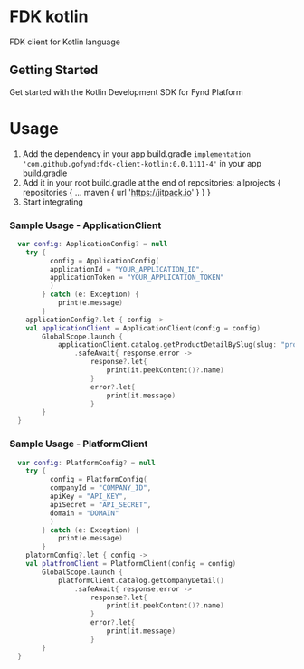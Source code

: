 # FDK kotlin


FDK client for Kotlin language


## Getting Started
Get started with the Kotlin Development SDK for Fynd Platform


# Usage

1. Add the dependency in your app build.gradle `implementation 'com.github.gofynd:fdk-client-kotlin:0.0.1111-4'` in your app build.gradle 
2. Add it in your root build.gradle at the end of repositories:
   allprojects {
		repositories {
			...
			maven { url 'https://jitpack.io' }
		}
	} 
3. Start integrating

### Sample Usage - ApplicationClient

```kotlin
  var config: ApplicationConfig? = null
    try {
          config = ApplicationConfig(
          applicationId = "YOUR_APPLICATION_ID",
          applicationToken = "YOUR_APPLICATION_TOKEN"
          )
        } catch (e: Exception) {
            print(e.message)
        }
    applicationConfig?.let { config ->
    val applicationClient = ApplicationClient(config = config)
        GlobalScope.launch {
            applicationClient.catalog.getProductDetailBySlug(slug: "product-slug")
                .safeAwait{ response,error ->
                    response?.let{
                        print(it.peekContent()?.name)
                    }
                    error?.let{
                        print(it.message)
                    }
        }
  }
```

### Sample Usage - PlatformClient

```kotlin
  var config: PlatformConfig? = null
    try {
          config = PlatformConfig(
          companyId = "COMPANY_ID",
          apiKey = "API_KEY",
          apiSecret = "API_SECRET",
          domain = "DOMAIN"
          )
        } catch (e: Exception) {
            print(e.message)
        }
    platormConfig?.let { config ->
    val platfromClient = PlatformClient(config = config)
        GlobalScope.launch {
            platformClient.catalog.getCompanyDetail()
                .safeAwait{ response,error ->
                    response?.let{
                        print(it.peekContent()?.name)
                    }
                    error?.let{
                        print(it.message)
                    }
        }
  }
```

